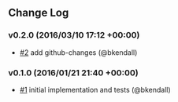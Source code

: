 ## Change Log

### v0.2.0 (2016/03/10 17:12 +00:00)
- [#2](https://github.com/Runnable/swarmerode/pull/2) add github-changes (@bkendall)

### v0.1.0 (2016/01/21 21:40 +00:00)
- [#1](https://github.com/Runnable/swarmerode/pull/1) initial implementation and tests (@bkendall)